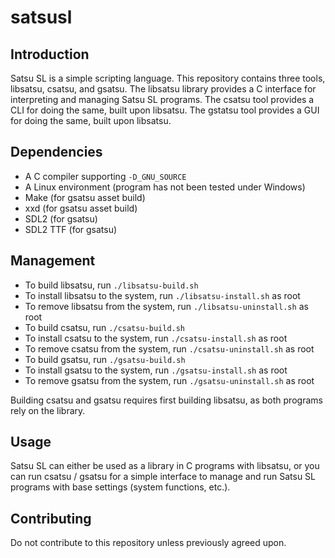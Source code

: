 # satsusl

## Introduction

Satsu SL is a simple scripting language. This repository contains three tools,
libsatsu, csatsu, and gsatsu. The libsatsu library provides a C interface for
interpreting and managing Satsu SL programs. The csatsu tool provides a CLI for
doing the same, built upon libsatsu. The gstatsu tool provides a GUI for doing
the same, built upon libsatsu.

## Dependencies

* A C compiler supporting `-D_GNU_SOURCE`
* A Linux environment (program has not been tested under Windows)
* Make (for gsatsu asset build)
* xxd (for gsatsu asset build)
* SDL2 (for gsatsu)
* SDL2 TTF (for gsatsu)

## Management

* To build libsatsu, run `./libsatsu-build.sh`
* To install libsatsu to the system, run `./libsatsu-install.sh` as root
* To remove libsatsu from the system, run `./libsatsu-uninstall.sh` as root
* To build csatsu, run `./csatsu-build.sh`
* To install csatsu to the system, run `./csatsu-install.sh` as root
* To remove csatsu from the system, run `./csatsu-uninstall.sh` as root
* To build gsatsu, run `./gsatsu-build.sh`
* To install gsatsu to the system, run `./gsatsu-install.sh` as root
* To remove gsatsu from the system, run `./gsatsu-uninstall.sh` as root

Building csatsu and gsatsu requires first building libsatsu, as both programs
rely on the library.

## Usage

Satsu SL can either be used as a library in C programs with libsatsu, or you can
run csatsu / gsatsu for a simple interface to manage and run Satsu SL programs
with base settings (system functions, etc.).

## Contributing

Do not contribute to this repository unless previously agreed upon.
